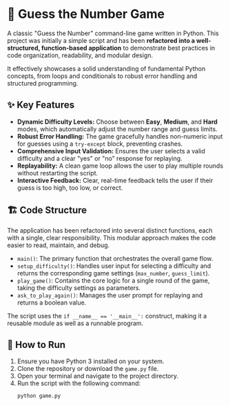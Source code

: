 # 🎲 Guess the Number Game

A classic "Guess the Number" command-line game written in Python. This project was initially a simple script and has been **refactored into a well-structured, function-based application** to demonstrate best practices in code organization, readability, and modular design.

It effectively showcases a solid understanding of fundamental Python concepts, from loops and conditionals to robust error handling and structured programming.

## ✨ Key Features

* **Dynamic Difficulty Levels:** Choose between **Easy**, **Medium**, and **Hard** modes, which automatically adjust the number range and guess limits.
* **Robust Error Handling:** The game gracefully handles non-numeric input for guesses using a `try-except` block, preventing crashes.
* **Comprehensive Input Validation:** Ensures the user selects a valid difficulty and a clear "yes" or "no" response for replaying.
* **Replayability:** A clean game loop allows the user to play multiple rounds without restarting the script.
* **Interactive Feedback:** Clear, real-time feedback tells the user if their guess is too high, too low, or correct.

## 🏗️ Code Structure

The application has been refactored into several distinct functions, each with a single, clear responsibility. This modular approach makes the code easier to read, maintain, and debug.

* `main()`: The primary function that orchestrates the overall game flow.
* `setup_difficulty()`: Handles user input for selecting a difficulty and returns the corresponding game settings (`max_number`, `guess_limit`).
* `play_game()`: Contains the core logic for a single round of the game, taking the difficulty settings as parameters.
* `ask_to_play_again()`: Manages the user prompt for replaying and returns a boolean value.

The script uses the `if __name__ == '__main__':` construct, making it a reusable module as well as a runnable program.

## 🚀 How to Run

1.  Ensure you have Python 3 installed on your system.
2.  Clone the repository or download the `game.py` file.
3.  Open your terminal and navigate to the project directory.
4.  Run the script with the following command:
    ```bash
    python game.py
    ```
